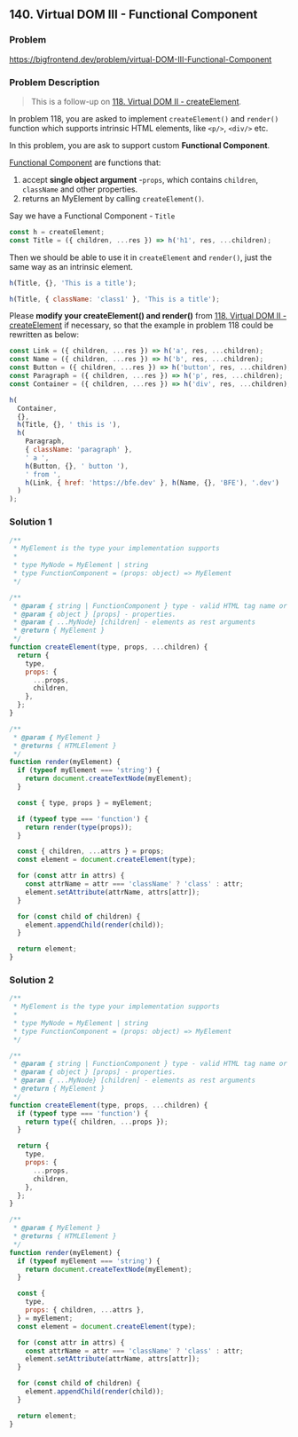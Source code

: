 ## 140. Virtual DOM III - Functional Component

### Problem

https://bigfrontend.dev/problem/virtual-DOM-III-Functional-Component

### Problem Description

> This is a follow-up on [118. Virtual DOM II - createElement](https://bigfrontend.dev/problem/virtual-dom-II-createElement).

In problem 118, you are asked to implement `createElement()` and `render()` function which supports intrinsic HTML elements, like `<p/>`, `<div/>` etc.

In this problem, you are ask to support custom **Functional Component**.

[Functional Component](https://reactjs.org/docs/components-and-props.html#function-and-class-components) are functions that:

1. accept **single object argument** -`props`, which contains `children`, `className` and other properties.
2. returns an MyElement by calling `createElement()`.

Say we have a Functional Component - `Title`

```js
const h = createElement;
const Title = ({ children, ...res }) => h('h1', res, ...children);
```

Then we should be able to use it in `createElement` and `render()`, just the same way as an intrinsic element.

```js
h(Title, {}, 'This is a title');

h(Title, { className: 'class1' }, 'This is a title');
```

Please **modify your createElement() and render()** from [118. Virtual DOM II - createElement](https://bigfrontend.dev/problem/virtual-dom-II-createElement) if necessary, so that the example in problem 118 could be rewritten as below:

```js
const Link = ({ children, ...res }) => h('a', res, ...children);
const Name = ({ children, ...res }) => h('b', res, ...children);
const Button = ({ children, ...res }) => h('button', res, ...children);
const Paragraph = ({ children, ...res }) => h('p', res, ...children);
const Container = ({ children, ...res }) => h('div', res, ...children);

h(
  Container,
  {},
  h(Title, {}, ' this is '),
  h(
    Paragraph,
    { className: 'paragraph' },
    ' a ',
    h(Button, {}, ' button '),
    ' from ',
    h(Link, { href: 'https://bfe.dev' }, h(Name, {}, 'BFE'), '.dev')
  )
);
```

### Solution 1

```js
/**
 * MyElement is the type your implementation supports
 *
 * type MyNode = MyElement | string
 * type FunctionComponent = (props: object) => MyElement
 */

/**
 * @param { string | FunctionComponent } type - valid HTML tag name or Function Component
 * @param { object } [props] - properties.
 * @param { ...MyNode} [children] - elements as rest arguments
 * @return { MyElement }
 */
function createElement(type, props, ...children) {
  return {
    type,
    props: {
      ...props,
      children,
    },
  };
}

/**
 * @param { MyElement }
 * @returns { HTMLElement }
 */
function render(myElement) {
  if (typeof myElement === 'string') {
    return document.createTextNode(myElement);
  }

  const { type, props } = myElement;

  if (typeof type === 'function') {
    return render(type(props));
  }

  const { children, ...attrs } = props;
  const element = document.createElement(type);

  for (const attr in attrs) {
    const attrName = attr === 'className' ? 'class' : attr;
    element.setAttribute(attrName, attrs[attr]);
  }

  for (const child of children) {
    element.appendChild(render(child));
  }

  return element;
}
```

### Solution 2

```js
/**
 * MyElement is the type your implementation supports
 *
 * type MyNode = MyElement | string
 * type FunctionComponent = (props: object) => MyElement
 */

/**
 * @param { string | FunctionComponent } type - valid HTML tag name or Function Component
 * @param { object } [props] - properties.
 * @param { ...MyNode} [children] - elements as rest arguments
 * @return { MyElement }
 */
function createElement(type, props, ...children) {
  if (typeof type === 'function') {
    return type({ children, ...props });
  }

  return {
    type,
    props: {
      ...props,
      children,
    },
  };
}

/**
 * @param { MyElement }
 * @returns { HTMLElement }
 */
function render(myElement) {
  if (typeof myElement === 'string') {
    return document.createTextNode(myElement);
  }

  const {
    type,
    props: { children, ...attrs },
  } = myElement;
  const element = document.createElement(type);

  for (const attr in attrs) {
    const attrName = attr === 'className' ? 'class' : attr;
    element.setAttribute(attrName, attrs[attr]);
  }

  for (const child of children) {
    element.appendChild(render(child));
  }

  return element;
}
```
